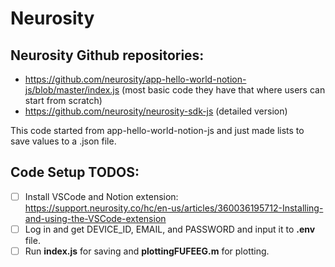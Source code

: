 # Neurosity

## Neurosity Github repositories:
- https://github.com/neurosity/app-hello-world-notion-js/blob/master/index.js (most basic code they have that where users can start from scratch)
- https://github.com/neurosity/neurosity-sdk-js (detailed version)

This code started from app-hello-world-notion-js and just made lists to save values to a .json file.

## Code Setup TODOS:
- [ ] Install VSCode and Notion extension: https://support.neurosity.co/hc/en-us/articles/360036195712-Installing-and-using-the-VSCode-extension
- [ ] Log in and get DEVICE_ID, EMAIL, and PASSWORD and input it to **.env** file.
- [ ] Run **index.js** for saving and **plottingFUFEEG.m** for plotting.
